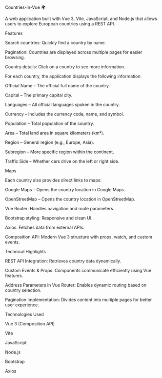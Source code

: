 Countries-in-Vue 🌍

A web application built with Vue 3, Vite, JavaScript, and Node.js that allows users to explore European countries using a REST API.

Features

Search countries: Quickly find a country by name.

Pagination: Countries are displayed across multiple pages for easier browsing.

Country details: Click on a country to see more information.

For each country, the application displays the following information:

Official Name – The official full name of the country.

Capital – The primary capital city.

Languages – All official languages spoken in the country.

Currency – Includes the currency code, name, and symbol.

Population – Total population of the country.

Area – Total land area in square kilometers (km²).

Region – General region (e.g., Europe, Asia).

Subregion – More specific region within the continent.

Traffic Side – Whether cars drive on the left or right side.

Maps

Each country also provides direct links to maps:

Google Maps – Opens the country location in Google Maps.

OpenStreetMap – Opens the country location in OpenStreetMap.

Vue Router: Handles navigation and route parameters.

Bootstrap styling: Responsive and clean UI.

Axios: Fetches data from external APIs.

Composition API: Modern Vue 3 structure with props, watch, and custom events.

Technical Highlights

REST API Integration: Retrieves country data dynamically.

Custom Events & Props: Components communicate efficiently using Vue features.

Address Parameters in Vue Router: Enables dynamic routing based on country selection.

Pagination Implementation: Divides content into multiple pages for better user experience.

Technologies Used

Vue 3 (Composition API)

Vite

JavaScript

Node.js

Bootstrap

Axios
